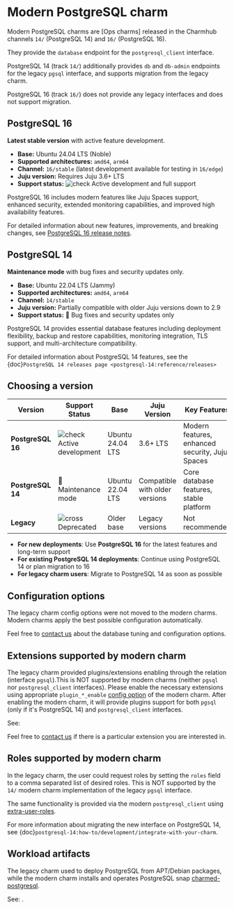 # Modern PostgreSQL charm

Modern PostgreSQL charms are [Ops charms] released in the Charmhub channels `14/` (PostgreSQL 14) and `16/` (PostgreSQL 16). 

They provide the `database` endpoint for the `postgresql_client` interface.

PostgreSQL 14 (track `14/`) additionally provides `db` and `db-admin` endpoints for the legacy `pgsql` interface, and supports migration from the legacy charm.

PostgreSQL 16 (track `16/`) does not provide any legacy interfaces and does not support migration.

## PostgreSQL 16

**Latest stable version** with active feature development.

* **Base:** Ubuntu 24.04 LTS (Noble)
* **Supported architectures:** `amd64`, `arm64`
* **Channel:** `16/stable` (latest development available for testing in `16/edge`)
* **Juju version:** Requires Juju 3.6+ LTS
* **Support status:** ![check] Active development and full support

PostgreSQL 16 includes modern features like Juju Spaces support, enhanced security, extended monitoring capabilities, and improved high availability features.

For detailed information about new features, improvements, and breaking changes, see [PostgreSQL 16 release notes](https://github.com/canonical/postgresql-operator/releases).

## PostgreSQL 14

**Maintenance mode** with bug fixes and security updates only.

* **Base:** Ubuntu 22.04 LTS (Jammy)
* **Supported architectures:** `amd64`, `arm64`
* **Channel:** `14/stable`
* **Juju version:** Partially compatible with older Juju versions down to 2.9
* **Support status:** 🔧 Bug fixes and security updates only

PostgreSQL 14 provides essential database features including deployment flexibility, backup and restore capabilities, monitoring integration, TLS support, and multi-architecture compatibility.

For detailed information about PostgreSQL 14 features, see the {doc}`PostgreSQL 14 releases page <postgresql-14:reference/releases>`

## Choosing a version

| Version | Support Status | Base | Juju Version | Key Features |
|---------|----------------|------|--------------|-------------|
| **PostgreSQL 16** | ![check] Active development | Ubuntu 24.04 LTS | 3.6+ LTS | Modern features, enhanced security, Juju Spaces |
| **PostgreSQL 14** | 🔧 Maintenance mode | Ubuntu 22.04 LTS | Compatible with older versions | Core database features, stable platform |
| **Legacy** | ![cross] Deprecated | Older base | Legacy versions | Not recommended |


* **For new deployments**: Use **PostgreSQL 16** for the latest features and long-term support
* **For existing PostgreSQL 14 deployments**: Continue using PostgreSQL 14 or plan migration to 16
* **For legacy charm users**: Migrate to PostgreSQL 14 as soon as possible

## Configuration options

The legacy charm config options were not moved to the modern charms. Modern charms apply the best possible configuration automatically. 

Feel free to [contact us](/reference/contacts) about the database tuning and configuration options.

## Extensions supported by modern charm

The legacy charm provided plugins/extensions enabling through the relation (interface `pgsql`).This is NOT supported by modern charms (neither `pgsql` nor `postgresql_client` interfaces). Please enable the necessary extensions using appropriate `plugin_*_enable` [config option](https://charmhub.io/postgresql/configure) of the modern charm. After enabling the modern charm, it will provide plugins support for both `pgsql` (only if it's PostgreSQL 14) and `postgresql_client` interfaces.

See: [](/reference/plugins-extensions)

Feel free to [contact us](/reference/contacts) if there is a particular extension you are interested in.

## Roles supported by modern charm

In the legacy charm, the user could request roles by setting the `roles` field to a comma separated list of desired roles. This is NOT supported by the `14/` modern charm implementation of the legacy `pgsql` interface. 

The same functionality is provided via the modern `postgresql_client` using [extra-user-roles](/explanation/users). 

For more information about migrating the new interface on PostgreSQL 14, see {doc}`postgresql-14:how-to/development/integrate-with-your-charm`.

## Workload artifacts

The legacy charm used to deploy PostgreSQL from APT/Debian packages,
while the modern charm installs and operates PostgreSQL snap [charmed-postgresql](https://snapcraft.io/charmed-postgresql). 

See: [](/explanation/architecture).

<!-- Links -->

[PostgreSQL 16]: https://charmhub.io/postgresql?channel=16/beta
[PostgreSQL 14]: https://charmhub.io/postgresql?channel=14/stable
[Legacy PostgreSQL charm]: https://charmhub.io/postgresql?channel=latest/stable

[Version 16 Release Notes]: /reference/version-16-release-notes
[release notes]: /reference/releases
[legacy charm explanation page]: /explanation/charm-versions/legacy-charm

[cross]: https://img.icons8.com/?size=16&id=CKkTANal1fTY&format=png&color=D00303
[check]: https://img.icons8.com/color/20/checkmark--v1.png